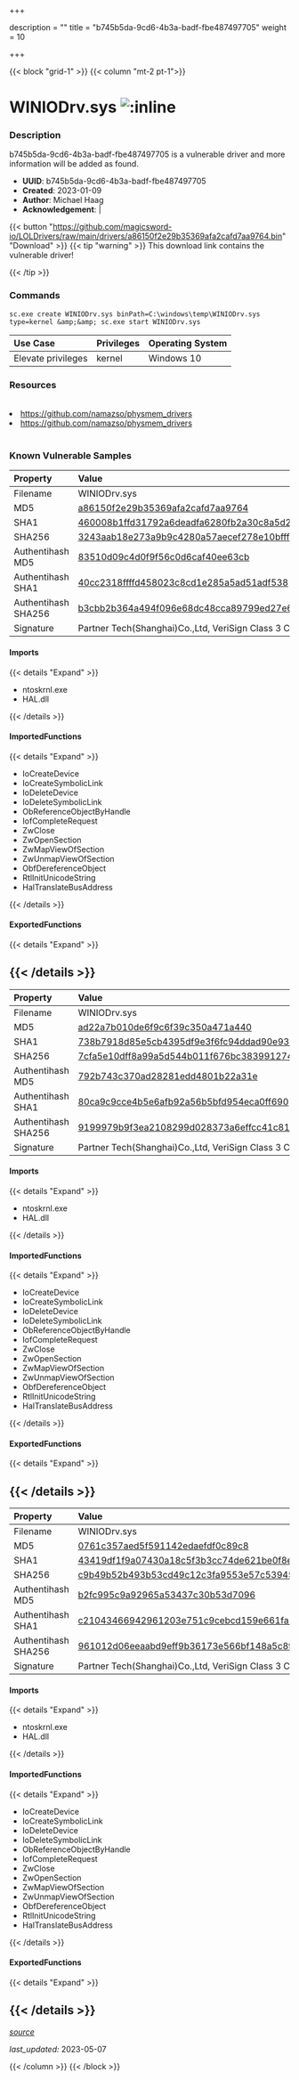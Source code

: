 +++

description = ""
title = "b745b5da-9cd6-4b3a-badf-fbe487497705"
weight = 10

+++


{{< block "grid-1" >}}
{{< column "mt-2 pt-1">}}


# WINIODrv.sys ![:inline](/images/twitter_verified.png) 


### Description

b745b5da-9cd6-4b3a-badf-fbe487497705 is a vulnerable driver and more information will be added as found.
- **UUID**: b745b5da-9cd6-4b3a-badf-fbe487497705
- **Created**: 2023-01-09
- **Author**: Michael Haag
- **Acknowledgement**:  | [](https://twitter.com/)

{{< button "https://github.com/magicsword-io/LOLDrivers/raw/main/drivers/a86150f2e29b35369afa2cafd7aa9764.bin" "Download" >}}
{{< tip "warning" >}}
This download link contains the vulnerable driver!

{{< /tip >}}

### Commands

```
sc.exe create WINIODrv.sys binPath=C:\windows\temp\WINIODrv.sys type=kernel &amp;&amp; sc.exe start WINIODrv.sys
```

| Use Case | Privileges | Operating System | 
|:---- | ---- | ---- |
| Elevate privileges | kernel | Windows 10 |

### Resources
<br>
<li><a href=" https://github.com/namazso/physmem_drivers"> https://github.com/namazso/physmem_drivers</a></li>
<li><a href="https://github.com/namazso/physmem_drivers">https://github.com/namazso/physmem_drivers</a></li>
<br>

### Known Vulnerable Samples

| Property           | Value |
|:-------------------|:------|
| Filename           | WINIODrv.sys |
| MD5                | [a86150f2e29b35369afa2cafd7aa9764](https://www.virustotal.com/gui/file/a86150f2e29b35369afa2cafd7aa9764) |
| SHA1               | [460008b1ffd31792a6deadfa6280fb2a30c8a5d2](https://www.virustotal.com/gui/file/460008b1ffd31792a6deadfa6280fb2a30c8a5d2) |
| SHA256             | [3243aab18e273a9b9c4280a57aecef278e10bfff19abb260d7a7820e41739099](https://www.virustotal.com/gui/file/3243aab18e273a9b9c4280a57aecef278e10bfff19abb260d7a7820e41739099) |
| Authentihash MD5   | [83510d09c4d0f9f56c0d6caf40ee63cb](https://www.virustotal.com/gui/search/authentihash%253A83510d09c4d0f9f56c0d6caf40ee63cb) |
| Authentihash SHA1  | [40cc2318ffffd458023c8cd1e285a5ad51adf538](https://www.virustotal.com/gui/search/authentihash%253A40cc2318ffffd458023c8cd1e285a5ad51adf538) |
| Authentihash SHA256| [b3cbb2b364a494f096e68dc48cca89799ed27e6b97b17633036e363a98fd4421](https://www.virustotal.com/gui/search/authentihash%253Ab3cbb2b364a494f096e68dc48cca89799ed27e6b97b17633036e363a98fd4421) |
| Signature         | Partner Tech(Shanghai)Co.,Ltd, VeriSign Class 3 Code Signing 2010 CA, VeriSign   |


#### Imports
{{< details "Expand" >}}
* ntoskrnl.exe
* HAL.dll

{{< /details >}}
#### ImportedFunctions
{{< details "Expand" >}}
* IoCreateDevice
* IoCreateSymbolicLink
* IoDeleteDevice
* IoDeleteSymbolicLink
* ObReferenceObjectByHandle
* IofCompleteRequest
* ZwClose
* ZwOpenSection
* ZwMapViewOfSection
* ZwUnmapViewOfSection
* ObfDereferenceObject
* RtlInitUnicodeString
* HalTranslateBusAddress

{{< /details >}}
#### ExportedFunctions
{{< details "Expand" >}}

{{< /details >}}
-----
| Property           | Value |
|:-------------------|:------|
| Filename           | WINIODrv.sys |
| MD5                | [ad22a7b010de6f9c6f39c350a471a440](https://www.virustotal.com/gui/file/ad22a7b010de6f9c6f39c350a471a440) |
| SHA1               | [738b7918d85e5cb4395df9e3f6fc94ddad90e939](https://www.virustotal.com/gui/file/738b7918d85e5cb4395df9e3f6fc94ddad90e939) |
| SHA256             | [7cfa5e10dff8a99a5d544b011f676bc383991274c693e21e3af40cf6982adb8c](https://www.virustotal.com/gui/file/7cfa5e10dff8a99a5d544b011f676bc383991274c693e21e3af40cf6982adb8c) |
| Authentihash MD5   | [792b743c370ad28281edd4801b22a31e](https://www.virustotal.com/gui/search/authentihash%253A792b743c370ad28281edd4801b22a31e) |
| Authentihash SHA1  | [80ca9c9cce4b5e6afb92a56b5bfd954eca0ff690](https://www.virustotal.com/gui/search/authentihash%253A80ca9c9cce4b5e6afb92a56b5bfd954eca0ff690) |
| Authentihash SHA256| [9199979b9f3ea2108299d028373a6effcc41c81a46eecb430cc6653211d2913d](https://www.virustotal.com/gui/search/authentihash%253A9199979b9f3ea2108299d028373a6effcc41c81a46eecb430cc6653211d2913d) |
| Signature         | Partner Tech(Shanghai)Co.,Ltd, VeriSign Class 3 Code Signing 2010 CA, VeriSign   |


#### Imports
{{< details "Expand" >}}
* ntoskrnl.exe
* HAL.dll

{{< /details >}}
#### ImportedFunctions
{{< details "Expand" >}}
* IoCreateDevice
* IoCreateSymbolicLink
* IoDeleteDevice
* IoDeleteSymbolicLink
* ObReferenceObjectByHandle
* IofCompleteRequest
* ZwClose
* ZwOpenSection
* ZwMapViewOfSection
* ZwUnmapViewOfSection
* ObfDereferenceObject
* RtlInitUnicodeString
* HalTranslateBusAddress

{{< /details >}}
#### ExportedFunctions
{{< details "Expand" >}}

{{< /details >}}
-----
| Property           | Value |
|:-------------------|:------|
| Filename           | WINIODrv.sys |
| MD5                | [0761c357aed5f591142edaefdf0c89c8](https://www.virustotal.com/gui/file/0761c357aed5f591142edaefdf0c89c8) |
| SHA1               | [43419df1f9a07430a18c5f3b3cc74de621be0f8e](https://www.virustotal.com/gui/file/43419df1f9a07430a18c5f3b3cc74de621be0f8e) |
| SHA256             | [c9b49b52b493b53cd49c12c3fa9553e57c5394555b64e32d1208f5b96a5b8c6e](https://www.virustotal.com/gui/file/c9b49b52b493b53cd49c12c3fa9553e57c5394555b64e32d1208f5b96a5b8c6e) |
| Authentihash MD5   | [b2fc995c9a92965a53437c30b53d7096](https://www.virustotal.com/gui/search/authentihash%253Ab2fc995c9a92965a53437c30b53d7096) |
| Authentihash SHA1  | [c21043466942961203e751c9cebcd159e661fa1a](https://www.virustotal.com/gui/search/authentihash%253Ac21043466942961203e751c9cebcd159e661fa1a) |
| Authentihash SHA256| [961012d06eeaabd9eff9b36173e566bf148a5c8f743f3329c70d8918eba26093](https://www.virustotal.com/gui/search/authentihash%253A961012d06eeaabd9eff9b36173e566bf148a5c8f743f3329c70d8918eba26093) |
| Signature         | Partner Tech(Shanghai)Co.,Ltd, VeriSign Class 3 Code Signing 2010 CA, VeriSign   |


#### Imports
{{< details "Expand" >}}
* ntoskrnl.exe
* HAL.dll

{{< /details >}}
#### ImportedFunctions
{{< details "Expand" >}}
* IoCreateDevice
* IoCreateSymbolicLink
* IoDeleteDevice
* IoDeleteSymbolicLink
* ObReferenceObjectByHandle
* IofCompleteRequest
* ZwClose
* ZwOpenSection
* ZwMapViewOfSection
* ZwUnmapViewOfSection
* ObfDereferenceObject
* RtlInitUnicodeString
* HalTranslateBusAddress

{{< /details >}}
#### ExportedFunctions
{{< details "Expand" >}}

{{< /details >}}
-----



[*source*](https://github.com/magicsword-io/LOLDrivers/tree/main/yaml/b745b5da-9cd6-4b3a-badf-fbe487497705.yaml)

*last_updated:* 2023-05-07








{{< /column >}}
{{< /block >}}
